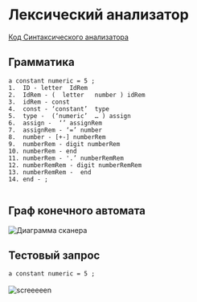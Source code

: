 # Лексический анализатор

[Код Синтаксического анализатора](codeWindowsFormsApp1CoreParser)

## Грамматика

```
a constant numeric = 5 ;
1.	ID - letter  IdRem
2.	IdRem - (  letter   number ) idRem
3.	idRem - const
4.	const - ‘constant’  type
5.	type -  (‘numeric’  … ) assign
6.	assign -  ‘’ assignRem
7.	assignRem - ‘=’ number
8.	number - [+-] numberRem
9.	numberRem - digit numberRem
10.	numberRem - end
11.	numberRem - '.’ numberRemRem
12.	numberRemRem - digit numberRemRem
13.	numberRemRem -  end
14.	end - ;


```

## Граф конечного автомата 
![Диаграмма сканера](stateMachineGraph.jpg)

## Тестовый запрос
`a constant numeric = 5 ;`
<br /><br />
![screeeeen](https://github.com/StudentNSTU/Language_compiler/assets/160150922/7693cd86-ddf7-48b8-990c-a4dda49da788)



